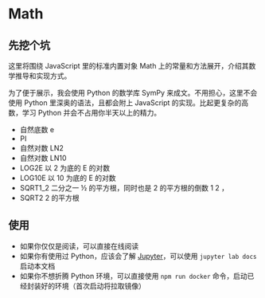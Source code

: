 # Math

## 先挖个坑

这里将围绕 JavaScript 里的标准内置对象 Math 上的常量和方法展开，介绍其数学推导和实现方式。

为了便于展示，我会使用 Python 的数学库 SymPy 来成文。不用担心，这里不会使用 Python 里深奥的语法，且都会附上 JavaScript 的实现。比起更复杂的高数，学习 Python 并会不占用你半天以上的精力。

* 自然底数 e 
* PI
* 自然对数 LN2
* 自然对数 LN10
* LOG2E 以 2 为底的 E 的对数
* LOG10E 以 10 为底的 E 的对数
* SQRT1_2 二分之一 ½ 的平方根，同时也是 2 的平方根的倒数  1
2
 ，
* SQRT2 2 的平方根

## 使用

* 如果你仅仅是阅读，可以直接在线阅读
* 如果你有使用过 Python，应该会了解 [Jupyter](https://jupyter.org/)，可以使用 `jupyter lab docs` 启动本文档
* 如果你不想折腾 Python 环境，可以直接使用 `npm run docker` 命令，启动已经封装好的环境（首次启动将拉取镜像）